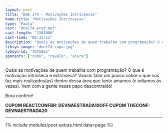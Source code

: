 ```yaml
---
layout: post
title: "DNE 174 - Motivações Intrínsecas"
home-title: "Motivações Intrínsecas"
type: "Pauta"
cast: "dne174-prod.mp3"
cast-length: "3381006"
cast-time: "00:35:13"
description: "Quais as motivações de quem trabalha com programação? O que é motivação intrínseca e extrínseca? Vamos falar um pouco sobre o que nos faz mais realizados(as) dentro dessa área que tanto amamos (e odiamos às vezes). Vem com a gente nesse papo descontraído!"
libsyn-image: "dne174-capa.jpg"
lybsyn-id: "7045053"
sponsors: ["cubo", "revelo", "alura"]
---
```


Quais as motivações de quem trabalha com programação? O que é motivação intrínseca e extrínseca? Vamos falar um pouco sobre o que nos faz mais realizados(as) dentro dessa área que tanto amamos (e odiamos às vezes). Vem com a gente nesse papo descontraído!

Bora conferir!

<strong>CUPOM REACTCONFBR: DEVNAESTRADA10OFF</strong>
<strong>CUPOM THECONF: DEVNAESTRADA20</strong>

---

{% include modules/post-extras.html data=page %}
